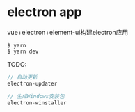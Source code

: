 # electron app

vue+electron+element-ui构建electron应用

```
$ yarn
$ yarn dev
```

TODO:

```js
// 自动更新
electron-updater

// 生成Windows安装包
electron-winstaller
```